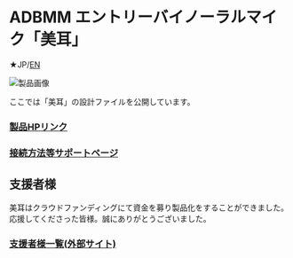 # ADBMM エントリーバイノーラルマイク「美耳」
★JP/[EN](README_EN.md)

![製品画像]()

ここでは「美耳」の設計ファイルを公開しています。

### [製品HPリンク](http://bit-trade-one.co.jp/) 

### [接続方法等サポートページ](https://github.com/bit-trade-one/-ADXXXXX-Template/raw/master/Manual)

## 支援者様

美耳はクラウドファンディングにて資金を募り製品化をすることができました。  
応援してくださった皆様。誠にありがとうございました。  
### [支援者様一覧(外部サイト)](https://camp-fire.jp/projects/623002/backers)
